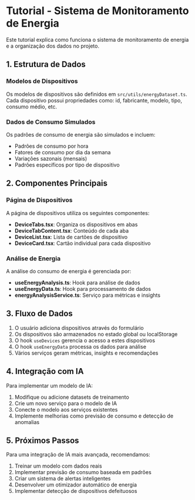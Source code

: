 
# Tutorial - Sistema de Monitoramento de Energia

Este tutorial explica como funciona o sistema de monitoramento de energia e a organização dos dados no projeto.

## 1. Estrutura de Dados

### Modelos de Dispositivos
Os modelos de dispositivos são definidos em `src/utils/energyDataset.ts`. Cada dispositivo possui propriedades como: id, fabricante, modelo, tipo, consumo médio, etc.

### Dados de Consumo Simulados
Os padrões de consumo de energia são simulados e incluem:
- Padrões de consumo por hora
- Fatores de consumo por dia da semana
- Variações sazonais (mensais)
- Padrões específicos por tipo de dispositivo

## 2. Componentes Principais

### Página de Dispositivos
A página de dispositivos utiliza os seguintes componentes:

- **DeviceTabs.tsx**: Organiza os dispositivos em abas
- **DeviceTabContent.tsx**: Conteúdo de cada aba
- **DeviceList.tsx**: Lista de cartões de dispositivo
- **DeviceCard.tsx**: Cartão individual para cada dispositivo

### Análise de Energia
A análise do consumo de energia é gerenciada por:

- **useEnergyAnalysis.ts**: Hook para análise de dados
- **useEnergyData.ts**: Hook para processamento de dados
- **energyAnalysisService.ts**: Serviço para métricas e insights

## 3. Fluxo de Dados

1. O usuário adiciona dispositivos através do formulário
2. Os dispositivos são armazenados no estado global ou localStorage
3. O hook `useDevices` gerencia o acesso a estes dispositivos
4. O hook `useEnergyData` processa os dados para análise
5. Vários serviços geram métricas, insights e recomendações

## 4. Integração com IA

Para implementar um modelo de IA:

1. Modifique ou adicione datasets de treinamento
2. Crie um novo serviço para o modelo de IA
3. Conecte o modelo aos serviços existentes
4. Implemente melhorias como previsão de consumo e detecção de anomalias

## 5. Próximos Passos

Para uma integração de IA mais avançada, recomendamos:

1. Treinar um modelo com dados reais
2. Implementar previsão de consumo baseada em padrões
3. Criar um sistema de alertas inteligentes
4. Desenvolver um otimizador automático de energia
5. Implementar detecção de dispositivos defeituosos
